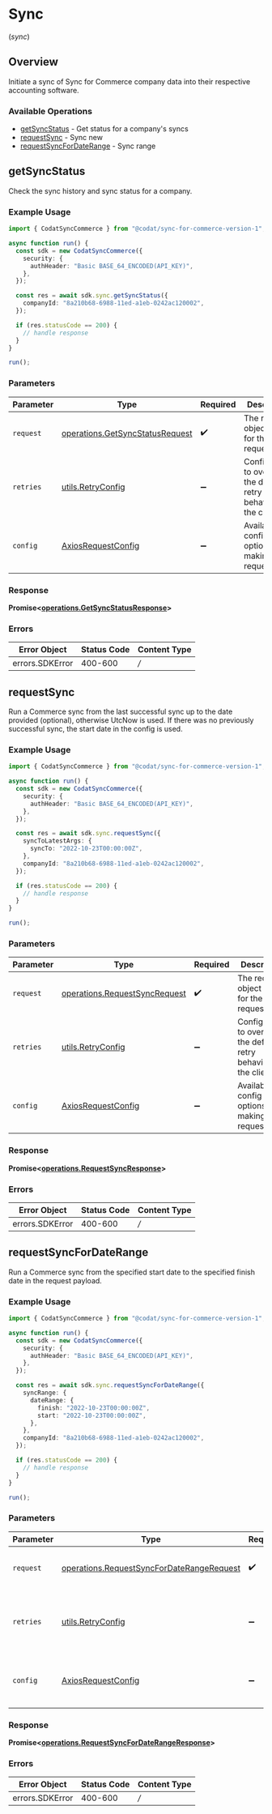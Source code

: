 # Sync
(*sync*)

## Overview

Initiate a sync of Sync for Commerce company data into their respective accounting software.

### Available Operations

* [getSyncStatus](#getsyncstatus) - Get status for a company's syncs
* [requestSync](#requestsync) - Sync new
* [requestSyncForDateRange](#requestsyncfordaterange) - Sync range

## getSyncStatus

Check the sync history and sync status for a company.

### Example Usage

```typescript
import { CodatSyncCommerce } from "@codat/sync-for-commerce-version-1";

async function run() {
  const sdk = new CodatSyncCommerce({
    security: {
      authHeader: "Basic BASE_64_ENCODED(API_KEY)",
    },
  });

  const res = await sdk.sync.getSyncStatus({
    companyId: "8a210b68-6988-11ed-a1eb-0242ac120002",
  });

  if (res.statusCode == 200) {
    // handle response
  }
}

run();
```

### Parameters

| Parameter                                                                              | Type                                                                                   | Required                                                                               | Description                                                                            |
| -------------------------------------------------------------------------------------- | -------------------------------------------------------------------------------------- | -------------------------------------------------------------------------------------- | -------------------------------------------------------------------------------------- |
| `request`                                                                              | [operations.GetSyncStatusRequest](../../sdk/models/operations/getsyncstatusrequest.md) | :heavy_check_mark:                                                                     | The request object to use for the request.                                             |
| `retries`                                                                              | [utils.RetryConfig](../../internal/utils/retryconfig.md)                               | :heavy_minus_sign:                                                                     | Configuration to override the default retry behavior of the client.                    |
| `config`                                                                               | [AxiosRequestConfig](https://axios-http.com/docs/req_config)                           | :heavy_minus_sign:                                                                     | Available config options for making requests.                                          |


### Response

**Promise<[operations.GetSyncStatusResponse](../../sdk/models/operations/getsyncstatusresponse.md)>**
### Errors

| Error Object    | Status Code     | Content Type    |
| --------------- | --------------- | --------------- |
| errors.SDKError | 400-600         | */*             |

## requestSync

Run a Commerce sync from the last successful sync up to the date provided (optional), otherwise UtcNow is used.
If there was no previously successful sync, the start date in the config is used.

### Example Usage

```typescript
import { CodatSyncCommerce } from "@codat/sync-for-commerce-version-1";

async function run() {
  const sdk = new CodatSyncCommerce({
    security: {
      authHeader: "Basic BASE_64_ENCODED(API_KEY)",
    },
  });

  const res = await sdk.sync.requestSync({
    syncToLatestArgs: {
      syncTo: "2022-10-23T00:00:00Z",
    },
    companyId: "8a210b68-6988-11ed-a1eb-0242ac120002",
  });

  if (res.statusCode == 200) {
    // handle response
  }
}

run();
```

### Parameters

| Parameter                                                                          | Type                                                                               | Required                                                                           | Description                                                                        |
| ---------------------------------------------------------------------------------- | ---------------------------------------------------------------------------------- | ---------------------------------------------------------------------------------- | ---------------------------------------------------------------------------------- |
| `request`                                                                          | [operations.RequestSyncRequest](../../sdk/models/operations/requestsyncrequest.md) | :heavy_check_mark:                                                                 | The request object to use for the request.                                         |
| `retries`                                                                          | [utils.RetryConfig](../../internal/utils/retryconfig.md)                           | :heavy_minus_sign:                                                                 | Configuration to override the default retry behavior of the client.                |
| `config`                                                                           | [AxiosRequestConfig](https://axios-http.com/docs/req_config)                       | :heavy_minus_sign:                                                                 | Available config options for making requests.                                      |


### Response

**Promise<[operations.RequestSyncResponse](../../sdk/models/operations/requestsyncresponse.md)>**
### Errors

| Error Object    | Status Code     | Content Type    |
| --------------- | --------------- | --------------- |
| errors.SDKError | 400-600         | */*             |

## requestSyncForDateRange

Run a Commerce sync from the specified start date to the specified finish date in the request payload.

### Example Usage

```typescript
import { CodatSyncCommerce } from "@codat/sync-for-commerce-version-1";

async function run() {
  const sdk = new CodatSyncCommerce({
    security: {
      authHeader: "Basic BASE_64_ENCODED(API_KEY)",
    },
  });

  const res = await sdk.sync.requestSyncForDateRange({
    syncRange: {
      dateRange: {
        finish: "2022-10-23T00:00:00Z",
        start: "2022-10-23T00:00:00Z",
      },
    },
    companyId: "8a210b68-6988-11ed-a1eb-0242ac120002",
  });

  if (res.statusCode == 200) {
    // handle response
  }
}

run();
```

### Parameters

| Parameter                                                                                                  | Type                                                                                                       | Required                                                                                                   | Description                                                                                                |
| ---------------------------------------------------------------------------------------------------------- | ---------------------------------------------------------------------------------------------------------- | ---------------------------------------------------------------------------------------------------------- | ---------------------------------------------------------------------------------------------------------- |
| `request`                                                                                                  | [operations.RequestSyncForDateRangeRequest](../../sdk/models/operations/requestsyncfordaterangerequest.md) | :heavy_check_mark:                                                                                         | The request object to use for the request.                                                                 |
| `retries`                                                                                                  | [utils.RetryConfig](../../internal/utils/retryconfig.md)                                                   | :heavy_minus_sign:                                                                                         | Configuration to override the default retry behavior of the client.                                        |
| `config`                                                                                                   | [AxiosRequestConfig](https://axios-http.com/docs/req_config)                                               | :heavy_minus_sign:                                                                                         | Available config options for making requests.                                                              |


### Response

**Promise<[operations.RequestSyncForDateRangeResponse](../../sdk/models/operations/requestsyncfordaterangeresponse.md)>**
### Errors

| Error Object    | Status Code     | Content Type    |
| --------------- | --------------- | --------------- |
| errors.SDKError | 400-600         | */*             |
